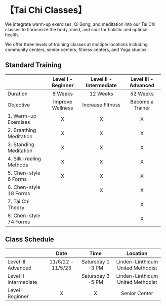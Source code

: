 # 【Tai Chi Classes】

We integrate warm-up exercises, Qi Gong, and meditation into our Tai Chi classes to harmonize the body, mind, and soul for holistic and optimal health. 

We offer three levels of training classes at multiple locations including community centers, senior centers, fitness centers, and Yoga studios. 

## Standard Training

|             |  Level I - Beginner  |Level II - Intermediate | Level III - Advanced |
|------------------|:--------------:|:-----------:|:-----------:|
|   Duration              | 8 Weeks       |  12 Weeks     |  52 Weeks      |
|  Objective  |  Improve Wellness| Increase Fitness | Become a Trainer|
| 1. Warm-up Exercises         |         X    |    X      | X |
| 2. Breathing Meditation         |           X  |    X      | X |
| 3. Standing Meditation         |         X    |    X      | X  |
| 4. Silk-reeling Methods        |          X   |    X      | X |
| 5. Chen-style 6 Forms        |        X      |     X     | X  |
| 6. Chen-style 18 Forms        |              |     X     | X |
| 7. Tai Chi Theory           |              |           | X  |
| 8. Chen-style 74 Forms       |              |           | X |

## Class Schedule

|             |  Date  |Time | Location |
|------------------|:--------------:|:-----------:|:-----------:|
|   Level III Advanced              | 11/6/22 - 11/5/23       |  Satursday 1 -3 PM    |    Linden-Linthicum United Methodist   |
|  Level II Intermediate  |  |Satursday 3 -5 PM | Linden-Linthicum United Methodist |
| Level I Beginner       |         X    |    X      | Senior Center |

